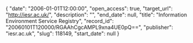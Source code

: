{
  "date": "2006-01-01T12:00:00", 
  "open_access": true, 
  "target_url": "http://iesr.ac.uk/", 
  "description": "", 
  "end_date": null, 
  "title": "Information Environment Service Registry", 
  "record_id": "20060101T120000/RGAAhCgcAMPL9xna4UE0pQ==", 
  "publisher": "iesr.ac.uk", 
  "slug": 118149, 
  "start_date": null
}

